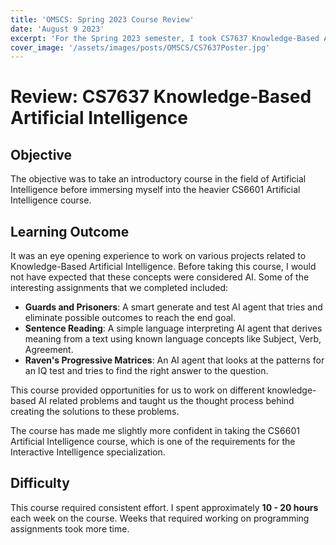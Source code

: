 ```yaml
---
title: 'OMSCS: Spring 2023 Course Review'
date: 'August 9 2023'
excerpt: 'For the Spring 2023 semester, I took CS7637 Knowledge-Based Artificial Intelligence. Here is my review for this course.'
cover_image: '/assets/images/posts/OMSCS/CS7637Poster.jpg'
---
```

# Review: CS7637 Knowledge-Based Artificial Intelligence
## Objective
The objective was to take an introductory course in the field of Artificial Intelligence before immersing myself into the heavier CS6601 Artificial Intelligence course. 
## Learning Outcome
It was an eye opening experience to work on various projects related to Knowledge-Based Artificial Intelligence. Before taking this course, I would not have expected that these concepts were considered AI. Some of the interesting assignments that we completed included:
- **Guards and Prisoners**: A smart generate and test AI agent that tries and eliminate possible outcomes to reach the end goal.
- **Sentence Reading**: A simple language interpreting AI agent that derives meaning from a text using known language concepts like Subject, Verb, Agreement.
- **Raven's Progressive Matrices**: An AI agent that looks at the patterns for an IQ test and tries to find the right answer to the question. 

This course provided opportunities for us to work on different knowledge-based AI related problems and taught us the thought process behind creating the solutions to these problems. 

The course has made me slightly more confident in taking the CS6601 Artificial Intelligence course, which is one of the requirements for the Interactive Intelligence specialization. 

## Difficulty
This course required consistent effort. I spent approximately **10 - 20 hours** each week on the course. Weeks that required working on programming assignments took more time. 
